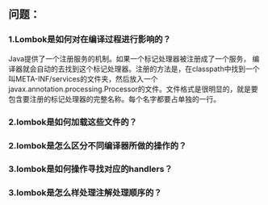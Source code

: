 
## 问题：
### 1.Lombok是如何对在编译过程进行影响的？

Java提供了一个注册服务的机制。如果一个标记处理器被注册成了一个服务，
编译器就会自动的去找到这个标记处理器。注册的方法是，在classpath中找到一个叫META-INF/services的文件夹，然后放入一个javax.annotation.processing.Processor的文件。文件格式是很明显的，就是要包含要注册的标记处理器的完整名称。每个名字都要占单独的一行。

### 2.lombok是如何加载这些文件的？

### 2.lombok是怎么区分不同编译器所做的操作的？

### 3.lombok是如何操作寻找对应的handlers？

### 3.lombok是怎么样处理注解处理顺序的？
